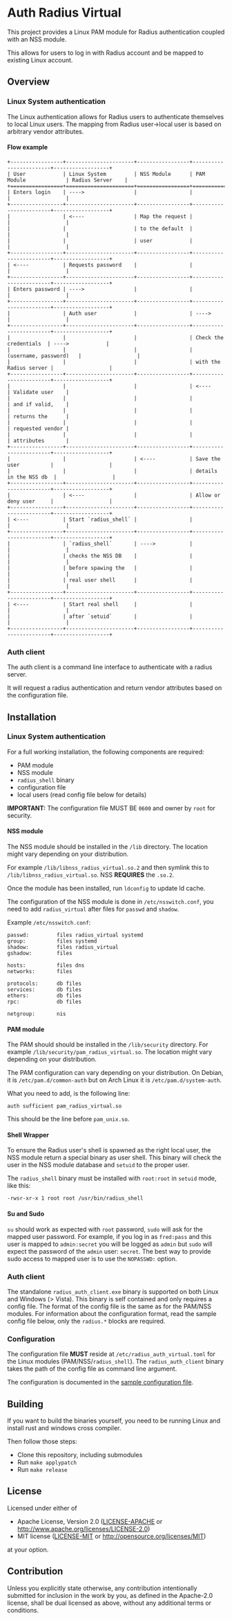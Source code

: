 # Auth Radius Virtual

This project provides a Linux PAM module for Radius authentication coupled with
an NSS module.

This allows for users to log in with Radius account and be mapped to existing
Linux account.

## Overview

### Linux System authentication

The Linux authentication allows for Radius users to authenticate themselves to
local Linux users. The mapping from Radius user->local user is based on
arbitrary vendor attributes.


#### Flow example

```
+-----------------+----------------------+-----------------+------------------------+------------------+
| User            | Linux System         | NSS Module      | PAM Module             | Radius Server    |
+=================+======================+=================+========================+==================+
| Enters login    | ---->                |                 |                        |                  |
+-----------------+----------------------+-----------------+------------------------+------------------+
|                 | <----                | Map the request |                        |                  |
|                 |                      | to the default  |                        |                  |
|                 |                      | user            |                        |                  |
+-----------------+----------------------+-----------------+------------------------+------------------+
| <----           | Requests password    |                 |                        |                  |
+-----------------+----------------------+-----------------+------------------------+------------------+
| Enters password | ---->                |                 |                        |                  |
+-----------------+----------------------+-----------------+------------------------+------------------+
|                 | Auth user            |                 | ---->                  |                  |
+-----------------+----------------------+-----------------+------------------------+------------------+
|                 |                      |                 | Check the credentials  | ---->            |
|                 |                      |                 | (username, password)   |                  |
|                 |                      |                 | with the Radius server |                  |
+-----------------+----------------------+-----------------+------------------------+------------------+
|                 |                      |                 | <----                  | Validate user    |
|                 |                      |                 |                        | and if valid,    |
|                 |                      |                 |                        | returns the      |
|                 |                      |                 |                        | requested vendor |
|                 |                      |                 |                        | attributes       |
+-----------------+----------------------+-----------------+------------------------+------------------+
|                 |                      | <----           | Save the user          |                  |
|                 |                      |                 | details in the NSS db  |                  |
+-----------------+----------------------+-----------------+------------------------+------------------+
|                 | <----                |                 | Allow or deny user     |                  |
+-----------------+----------------------+-----------------+------------------------+------------------+
| <----           | Start `radius_shell` |                 |                        |                  |
+-----------------+----------------------+-----------------+------------------------+------------------+
|                 | `radius_shell`       | ---->           |                        |                  |
|                 | checks the NSS DB    |                 |                        |                  |
|                 | before spawing the   |                 |                        |                  |
|                 | real user shell      |                 |                        |                  |
+-----------------+----------------------+-----------------+------------------------+------------------+
| <----           | Start real shell     |                 |                        |                  |
|                 | after `setuid`       |                 |                        |                  |
+-----------------+----------------------+-----------------+------------------------+------------------+
```


### Auth client

The auth client is a command line interface to authenticate with a radius
server.

It will request a radius authentication and return vendor attributes based on
the configuration file.

## Installation

### Linux System authentication

For a full working installation, the following components are required:

- PAM module
- NSS module
- `radius_shell` binary
- configuration file
- local users (read config file below for details)

**IMPORTANT:** The configuration file MUST BE `0600` and owner by `root` for
security.

#### NSS module

The NSS module should be installed in the `/lib` directory. The
location might vary depending on your distribution.

For example `/lib/libnss_radius_virtual.so.2` and then symlink this to
`/lib/libnss_radius_virtual.so`. NSS **REQUIRES** the `.so.2`.

Once the module has been installed, run `ldconfig` to update ld cache.

The configuration of the NSS module is done in `/etc/nsswitch.conf`, you need to
add `radius_virtual` after files for `passwd` and `shadow`.

Example `/etc/nsswitch.conf`:

```
passwd:         files radius_virtual systemd
group:          files systemd
shadow:         files radius_virtual
gshadow:        files

hosts:          files dns
networks:       files

protocols:      db files
services:       db files
ethers:         db files
rpc:            db files

netgroup:       nis
```

#### PAM module

The PAM should should be installed in the `/lib/security` directory. For example
`/lib/security/pam_radius_virtual.so`. The location might vary depending on your
distribution.

The PAM configuration can vary depending on your distribution. On Debian, it is
`/etc/pam.d/common-auth` but on Arch Linux it is `/etc/pam.d/system-auth`.

What you need to add, is the following line:

`auth sufficient pam_radius_virtual.so`

This should be the line before `pam_unix.so`.

#### Shell Wrapper

To ensure the Radius user's shell is spawned as the right local user, the NSS
module return a special binary as user shell. This binary will check the user in
the NSS module database and `setuid` to the proper user.

The `radius_shell` binary must be installed with `root:root` in `setuid` mode,
like this:

`-rwsr-xr-x 1 root root /usr/bin/radius_shell`

#### Su and Sudo

`su` should work as expected with `root` password, `sudo` will ask for the
mapped user password. For example, if you log in as `fred:pass` and this user is
mapped to `admin:secret` you will be logged as `admin` but `sudo` will expect
the password of the `admin` user: `secret`. The best way to provide sudo access
to mapped user is to use the `NOPASSWD:` option.

### Auth client

The standalone `radius_auth_client.exe` binary is supported on both Linux and
Windows (> Vista). This binary is self contained and only requires a config
file. The format of the config file is the same as for the PAM/NSS modules.
For information about the configuration format, read the sample config
file below, only the `radius.*` blocks are required.

### Configuration

The configuration file **MUST** reside at `/etc/radius_auth_virtual.toml` for
the Linux modules (PAM/NSS/`radius_shell`). The `radius_auth_client` binary
takes the path of the config file as command line argument.

The configuration is documented in the [sample configuration
file](config.toml.sample).

## Building

If you want to build the binaries yourself, you need to be running Linux and
install rust and windows cross compiler.

Then follow those steps:

- Clone this repository, including submodules
- Run `make applypatch`
- Run `make release`


## License

Licensed under either of

 * Apache License, Version 2.0
 ([LICENSE-APACHE](LICENSE-APACHE) or http://www.apache.org/licenses/LICENSE-2.0)
 * MIT license
 ([LICENSE-MIT](LICENSE-MIT) or http://opensource.org/licenses/MIT)

 at your option.

## Contribution

Unless you explicitly state otherwise, any contribution intentionally submitted
for inclusion in the work by you, as defined in the Apache-2.0 license, shall be
dual licensed as above, without any additional terms or conditions.
